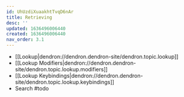 ```yaml
---
id: UhUzdiXuaakhtTvqD6nAr
title: Retrieving 
desc: ''
updated: 1636496006440
created: 1636496006440
nav_order: 3.1
---
```



- [[Lookup|dendron://dendron.dendron-site/dendron.topic.lookup]] 
- [[Lookup Modifiers|dendron://dendron.dendron-site/dendron.topic.lookup.modifiers]]
- [[Lookup Keybindings|dendron://dendron.dendron-site/dendron.topic.lookup.keybindings]]
- Search #todo